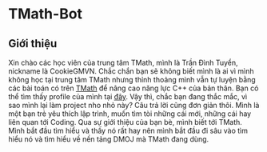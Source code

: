 # TMath-Bot
## Giới thiệu
Xin chào các học viên của trung tâm TMath, mình là Trần Đình Tuyển, nickname là CookieGMVN. Chắc chắn bạn sẽ không biết mình là ai vì mình không học tại trung tâm TMath nhưng thỉnh thoảng mình vẫn tự luyện bằng các bài toán có trên [TMath](https://tmath.vn/) để nâng cao năng lực C++ của bản thân. Bạn có thể tìm thấy profile của mình tại [đây](https://tmath.vn/user/cookiegmvn). Vậy thì, chắc bạn đang thắc mắc, vì sao mình lại làm project nho nhỏ này? Câu trả lời cũng đơn giản thôi. Mình là một bạn trẻ yêu thích lập trình, muốn tìm tòi những cái mới, những cái hay liên quan tới Coding. Qua sự giới thiệu của bạn bè, mình biết tới TMath. Mình bắt đầu tìm hiểu và thấy nó rất hay nên mình bắt đầu đi sâu vào tìm hiểu nó và tìm hiểu về nền tảng DMOJ mà TMath đang dùng.
